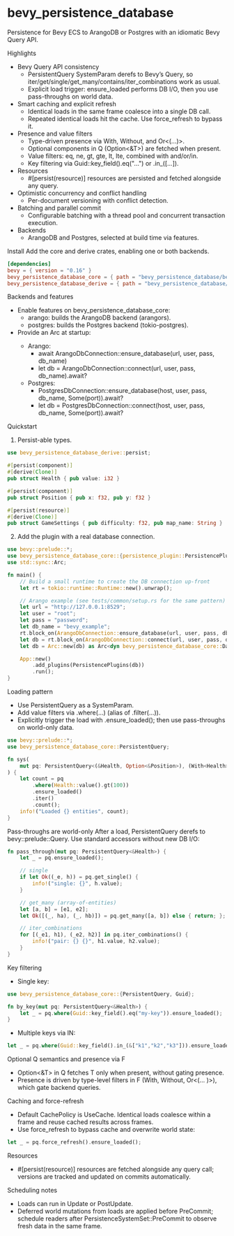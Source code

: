 # bevy_persistence_database

Persistence for Bevy ECS to ArangoDB or Postgres with an idiomatic Bevy Query API.

Highlights
- Bevy Query API consistency
  - PersistentQuery SystemParam derefs to Bevy’s Query, so iter/get/single/get_many/contains/iter_combinations work as usual.
  - Explicit load trigger: ensure_loaded performs DB I/O, then you use pass-throughs on world data.
- Smart caching and explicit refresh
  - Identical loads in the same frame coalesce into a single DB call.
  - Repeated identical loads hit the cache. Use force_refresh to bypass it.
- Presence and value filters
  - Type-driven presence via With<T>, Without<T>, and Or<(…)>.
  - Optional components in Q (Option<&T>) are fetched when present.
  - Value filters: eq, ne, gt, gte, lt, lte, combined with and/or/in.
  - Key filtering via Guid::key_field().eq("…") or .in_([...]).
- Resources
  - #[persist(resource)] resources are persisted and fetched alongside any query.
- Optimistic concurrency and conflict handling
  - Per-document versioning with conflict detection.
- Batching and parallel commit
  - Configurable batching with a thread pool and concurrent transaction execution.
- Backends
  - ArangoDB and Postgres, selected at build time via features.

Install
Add the core and derive crates, enabling one or both backends.

```toml
[dependencies]
bevy = { version = "0.16" }
bevy_persistence_database_core = { path = "bevy_persistence_database/bevy_persistence_database_core", features = ["arango", "postgres"] }
bevy_persistence_database_derive = { path = "bevy_persistence_database/bevy_persistence_database_derive" }
```

Backends and features
- Enable features on bevy_persistence_database_core:
  - arango: builds the ArangoDB backend (arangors).
  - postgres: builds the Postgres backend (tokio-postgres).
- Provide an Arc<dyn DatabaseConnection> at startup:
  - Arango:
    - await ArangoDbConnection::ensure_database(url, user, pass, db_name)
    - let db = ArangoDbConnection::connect(url, user, pass, db_name).await?
  - Postgres:
    - PostgresDbConnection::ensure_database(host, user, pass, db_name, Some(port)).await?
    - let db = PostgresDbConnection::connect(host, user, pass, db_name, Some(port)).await?

Quickstart
1) Persist-able types.

```rust
use bevy_persistence_database_derive::persist;

#[persist(component)]
#[derive(Clone)]
pub struct Health { pub value: i32 }

#[persist(component)]
pub struct Position { pub x: f32, pub y: f32 }

#[persist(resource)]
#[derive(Clone)]
pub struct GameSettings { pub difficulty: f32, pub map_name: String }
```

2) Add the plugin with a real database connection.

```rust
use bevy::prelude::*;
use bevy_persistence_database_core::{persistence_plugin::PersistencePlugins, ArangoDbConnection};
use std::sync::Arc;

fn main() {
    // Build a small runtime to create the DB connection up-front
    let rt = tokio::runtime::Runtime::new().unwrap();

    // Arango example (see tests/common/setup.rs for the same pattern)
    let url = "http://127.0.0.1:8529";
    let user = "root";
    let pass = "password";
    let db_name = "bevy_example";
    rt.block_on(ArangoDbConnection::ensure_database(url, user, pass, db_name)).unwrap();
    let db = rt.block_on(ArangoDbConnection::connect(url, user, pass, db_name)).unwrap();
    let db = Arc::new(db) as Arc<dyn bevy_persistence_database_core::DatabaseConnection>;

    App::new()
        .add_plugins(PersistencePlugins(db))
        .run();
}
```

Loading pattern
- Use PersistentQuery as a SystemParam.
- Add value filters via .where(...) (alias of .filter(...)).
- Explicitly trigger the load with .ensure_loaded(); then use pass-throughs on world-only data.

```rust
use bevy::prelude::*;
use bevy_persistence_database_core::PersistentQuery;

fn sys(
    mut pq: PersistentQuery<(&Health, Option<&Position>), (With<Health>, Without<Creature>, Or<(With<PlayerName>,)>)>
) {
    let count = pq
        .where(Health::value().gt(100))
        .ensure_loaded()
        .iter()
        .count();
    info!("Loaded {} entities", count);
}
```

Pass-throughs are world-only
After a load, PersistentQuery derefs to bevy::prelude::Query. Use standard accessors without new DB I/O:
```rust
fn pass_through(mut pq: PersistentQuery<&Health>) {
    let _ = pq.ensure_loaded();

    // single
    if let Ok((_e, h)) = pq.get_single() {
        info!("single: {}", h.value);
    }

    // get_many (array-of-entities)
    let [a, b] = [e1, e2];
    let Ok([(_, ha), (_, hb)]) = pq.get_many([a, b]) else { return; };

    // iter_combinations
    for [(_e1, h1), (_e2, h2)] in pq.iter_combinations() {
        info!("pair: {} {}", h1.value, h2.value);
    }
}
```

Key filtering
- Single key:
```rust
use bevy_persistence_database_core::{PersistentQuery, Guid};

fn by_key(mut pq: PersistentQuery<&Health>) {
    let _ = pq.where(Guid::key_field().eq("my-key")).ensure_loaded();
}
```
- Multiple keys via IN:
```rust
let _ = pq.where(Guid::key_field().in_(&["k1","k2","k3"])).ensure_loaded();
```

Optional Q semantics and presence via F
- Option<&T> in Q fetches T only when present, without gating presence.
- Presence is driven by type-level filters in F (With<T>, Without<T>, Or<(... )>), which gate backend queries.

Caching and force-refresh
- Default CachePolicy is UseCache. Identical loads coalesce within a frame and reuse cached results across frames.
- Use force_refresh to bypass cache and overwrite world state:
```rust
let _ = pq.force_refresh().ensure_loaded();
```

Resources
- #[persist(resource)] resources are fetched alongside any query call; versions are tracked and updated on commits automatically.

Scheduling notes
- Loads can run in Update or PostUpdate.
- Deferred world mutations from loads are applied before PreCommit; schedule readers after PersistenceSystemSet::PreCommit to observe fresh data in the same frame.